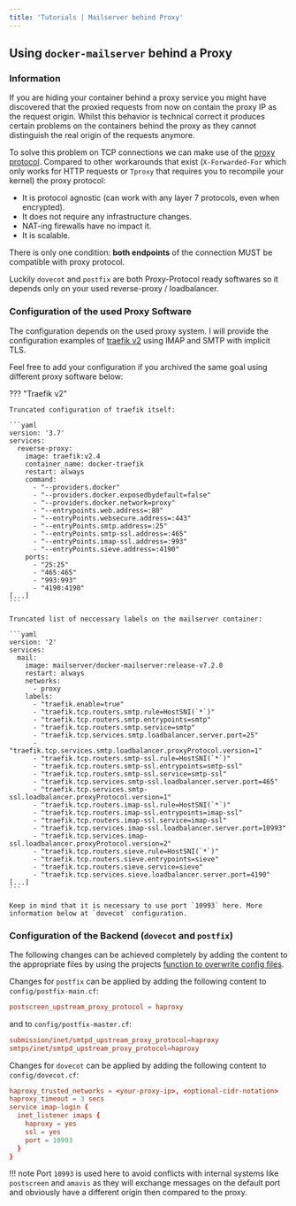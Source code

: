 ```yaml
---
title: 'Tutorials | Mailserver behind Proxy'
---
```


## Using `docker-mailserver` behind a Proxy

### Information

If you are hiding your container behind a proxy service you might have discovered that the proxied requests from now on contain the proxy IP as the request origin. Whilst this behavior is technical correct it produces certain problems on the containers behind the proxy as they cannot distinguish the real origin of the requests anymore.

To solve this problem on TCP connections we can make use of the [proxy protocol](https://www.haproxy.org/download/1.8/doc/proxy-protocol.txt). Compared to other workarounds that exist (`X-Forwarded-For` which only works for HTTP requests or `Tproxy` that requires you to recompile your kernel) the proxy protocol:

- It is protocol agnostic (can work with any layer 7 protocols, even when encrypted).
- It does not require any infrastructure changes.
- NAT-ing firewalls have no impact it.
- It is scalable.

There is only one condition: **both endpoints** of the connection MUST be compatible with proxy protocol.

Luckily `dovecot` and `postfix` are both Proxy-Protocol ready softwares so it depends only on your used reverse-proxy / loadbalancer.

### Configuration of the used Proxy Software

The configuration depends on the used proxy system. I will provide the configuration examples of [traefik v2](https://traefik.io/) using IMAP and SMTP with implicit TLS.

Feel free to add your configuration if you archived the same goal using different proxy software below:

??? "Traefik v2"

    Truncated configuration of traefik itself:

    ```yaml
    version: '3.7'
    services:
      reverse-proxy:
        image: traefik:v2.4
        container_name: docker-traefik
        restart: always
        command:
          - "--providers.docker"
          - "--providers.docker.exposedbydefault=false"
          - "--providers.docker.network=proxy"
          - "--entrypoints.web.address=:80"
          - "--entryPoints.websecure.address=:443"
          - "--entryPoints.smtp.address=:25"
          - "--entryPoints.smtp-ssl.address=:465"
          - "--entryPoints.imap-ssl.address=:993"
          - "--entryPoints.sieve.address=:4190"
        ports:
          - "25:25"
          - "465:465"
          - "993:993"
          - "4190:4190"
    [...]
    ```

    Truncated list of neccessary labels on the mailserver container:

    ```yaml
    version: '2'
    services:
      mail:
        image: mailserver/docker-mailserver:release-v7.2.0
        restart: always
        networks:
          - proxy
        labels:
          - "traefik.enable=true"
          - "traefik.tcp.routers.smtp.rule=HostSNI(`*`)"
          - "traefik.tcp.routers.smtp.entrypoints=smtp"
          - "traefik.tcp.routers.smtp.service=smtp"
          - "traefik.tcp.services.smtp.loadbalancer.server.port=25"
          - "traefik.tcp.services.smtp.loadbalancer.proxyProtocol.version=1"
          - "traefik.tcp.routers.smtp-ssl.rule=HostSNI(`*`)"
          - "traefik.tcp.routers.smtp-ssl.entrypoints=smtp-ssl"
          - "traefik.tcp.routers.smtp-ssl.service=smtp-ssl"
          - "traefik.tcp.services.smtp-ssl.loadbalancer.server.port=465"
          - "traefik.tcp.services.smtp-ssl.loadbalancer.proxyProtocol.version=1"
          - "traefik.tcp.routers.imap-ssl.rule=HostSNI(`*`)"
          - "traefik.tcp.routers.imap-ssl.entrypoints=imap-ssl"
          - "traefik.tcp.routers.imap-ssl.service=imap-ssl"
          - "traefik.tcp.services.imap-ssl.loadbalancer.server.port=10993"
          - "traefik.tcp.services.imap-ssl.loadbalancer.proxyProtocol.version=2"
          - "traefik.tcp.routers.sieve.rule=HostSNI(`*`)"
          - "traefik.tcp.routers.sieve.entrypoints=sieve"
          - "traefik.tcp.routers.sieve.service=sieve"
          - "traefik.tcp.services.sieve.loadbalancer.server.port=4190"
    [...]
    ```

    Keep in mind that it is necessary to use port `10993` here. More information below at `dovecot` configuration.

### Configuration of the Backend (`dovecot` and `postfix`)

The following changes can be achieved completely by adding the content to the appropriate files by using the projects [function to overwrite config files][docs-optionalconfig].

Changes for `postfix` can be applied by adding the following content to `config/postfix-main.cf`:

```cf
postscreen_upstream_proxy_protocol = haproxy
```

and to `config/postfix-master.cf`:

```cf
submission/inet/smtpd_upstream_proxy_protocol=haproxy
smtps/inet/smtpd_upstream_proxy_protocol=haproxy
```

Changes for `dovecot` can be applied by adding the following content to `config/dovecot.cf`:

```cf
haproxy_trusted_networks = <your-proxy-ip>, <optional-cidr-notation>
haproxy_timeout = 3 secs
service imap-login {
  inet_listener imaps {
    haproxy = yes
    ssl = yes
    port = 10993
  }
}
```

!!! note
    Port `10993` is used here to avoid conflicts with internal systems like `postscreen` and `amavis` as they will exchange messages on the default port and obviously have a different origin then compared to the proxy.

[docs-optionalconfig]: ../../config/advanced/optional-config.md
